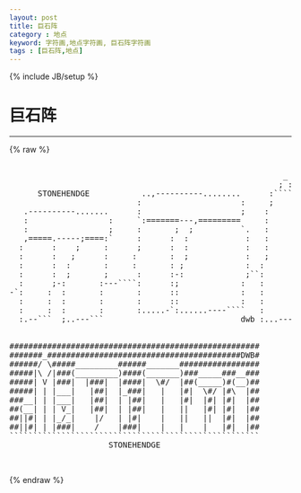 ```yaml
---
layout: post
title: 巨石阵
category : 地点
keyword: 字符画,地点字符画, 巨石阵字符画
tags : [巨石阵,地点]
---
```

{% include JB/setup %}
# 巨石阵
---
{% raw %}
<pre>

                                                          _
                                                         ; : 
      STONEHENDGE           ..,----------........      :````--.
                           :                     :     ;      :
   .----------.......      :                     ;    :       :
   :                 :     `:=======---,=========     :       :
   :                 ;     :       ;  ;          `.   :       :
   ,=====.-----;====:`     :      :  :            :   :       :
  :      :    ;     :      ;      :  :            :   :       :
  :      :   ;      :     :       :  ;            :   ;       :
  :      :  :       :     :       : ;             :  :        :
  :      :  ;       ;      :      :-:             ;``:        :
  :      ;-:       :---````:      :;             :   :        :`--...
-`:     :  :       :       :      ::             :   :        :
  :     :  :       :       :      ::             :   :        :
  :     :  :       :       :.....-`:......----````   :        :
  :.--```  ;..---```                             dwb :...---```


#####################################################
#######_#########################################DWB#
######/ \#####_________######_______#################
#####|\ /|###(_________)####(_______)###_____###__###
#####| V |###|  |###|  |####|  \#/  |##(_____)#(__)##
#####| | |___|   |##|  |_###|   |   |#|  \#/ |#\  |##
###__| | |___|   |##|  | |##|   |   |#|  |#| |#|  |##
##(__| | | V_|   |##|  | |##|   |   ||   |#| |#|  |##
##||#| | |_/_|    |/   | |#|    |   ||   ||  |#|  |##
##||#| | |###|    /    |###|    |   |    |   |#|  |##
`````````````````````````````````````````````````````
                     STONEHENDGE

 </pre>
{% endraw %}
